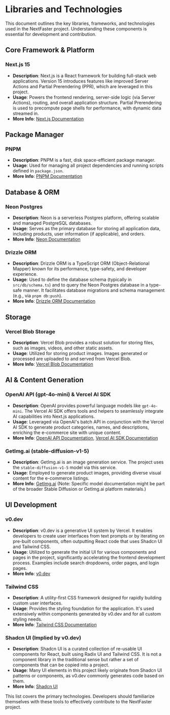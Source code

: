# Libraries and Technologies

This document outlines the key libraries, frameworks, and technologies used in the NextFaster project. Understanding these components is essential for development and contribution.

## Core Framework & Platform

### Next.js 15
- **Description**: Next.js is a React framework for building full-stack web applications. Version 15 introduces features like improved Server Actions and Partial Prerendering (PPR), which are leveraged in this project.
- **Usage**: Powers the frontend rendering, server-side logic (via Server Actions), routing, and overall application structure. Partial Prerendering is used to precompute page shells for performance, with dynamic data streamed in.
- **More Info**: [Next.js Documentation](https://nextjs.org/docs)

## Package Manager

### PNPM
- **Description**: PNPM is a fast, disk space-efficient package manager.
- **Usage**: Used for managing all project dependencies and running scripts defined in `package.json`.
- **More Info**: [PNPM Documentation](https://pnpm.io/motivation)

## Database & ORM

### Neon Postgres
- **Description**: Neon is a serverless Postgres platform, offering scalable and managed PostgreSQL databases.
- **Usage**: Serves as the primary database for storing all application data, including products, user information (if applicable), and orders.
- **More Info**: [Neon Documentation](https://neon.tech/docs)

### Drizzle ORM
- **Description**: Drizzle ORM is a TypeScript ORM (Object-Relational Mapper) known for its performance, type-safety, and developer experience.
- **Usage**: Used to define the database schema (typically in `src/db/schema.ts`) and to query the Neon Postgres database in a type-safe manner. It facilitates database migrations and schema management (e.g., via `pnpm db:push`).
- **More Info**: [Drizzle ORM Documentation](https://orm.drizzle.team/docs/overview)

## Storage

### Vercel Blob Storage
- **Description**: Vercel Blob provides a robust solution for storing files, such as images, videos, and other static assets.
- **Usage**: Utilized for storing product images. Images generated or processed are uploaded to and served from Vercel Blob.
- **More Info**: [Vercel Blob Documentation](https://vercel.com/docs/storage/vercel-blob)

## AI & Content Generation

### OpenAI API (gpt-4o-mini) & Vercel AI SDK
- **Description**: OpenAI provides powerful language models like `gpt-4o-mini`. The Vercel AI SDK offers tools and helpers to seamlessly integrate AI capabilities into Next.js applications.
- **Usage**: Leveraged via OpenAI's batch API in conjunction with the Vercel AI SDK to generate product categories, names, and descriptions, enriching the e-commerce site with unique content.
- **More Info**: [OpenAI API Documentation](https://platform.openai.com/docs), [Vercel AI SDK Documentation](https://sdk.vercel.ai/docs)

### GetImg.ai (stable-diffusion-v1-5)
- **Description**: GetImg.ai is an image generation service. The project uses the `stable-diffusion-v1-5` model via this service.
- **Usage**: Employed to generate product images, providing diverse visual content for the e-commerce listings.
- **More Info**: [GetImg.ai](https://getimg.ai) (Note: Specific model documentation might be part of the broader Stable Diffusion or GetImg.ai platform materials.)

## UI Development

### v0.dev
- **Description**: v0.dev is a generative UI system by Vercel. It enables developers to create user interfaces from text prompts or by iterating on pre-built components, often outputting React code that uses Shadcn UI and Tailwind CSS.
- **Usage**: Utilized to generate the initial UI for various components and pages in the project, significantly accelerating the frontend development process. Examples include search dropdowns, order pages, and login pages.
- **More Info**: [v0.dev](https://v0.dev)

### Tailwind CSS
- **Description**: A utility-first CSS framework designed for rapidly building custom user interfaces.
- **Usage**: Provides the styling foundation for the application. It's used extensively within components generated by v0.dev and for all custom styling needs.
- **More Info**: [Tailwind CSS Documentation](https://tailwindcss.com/docs)

### Shadcn UI (Implied by v0.dev)
- **Description**: Shadcn UI is a curated collection of re-usable UI components for React, built using Radix UI and Tailwind CSS. It is not a component library in the traditional sense but rather a set of components that can be copied into a project.
- **Usage**: Many UI elements in this project likely originate from Shadcn UI patterns or components, as v0.dev commonly generates code based on them.
- **More Info**: [Shadcn UI](https://ui.shadcn.com/)

This list covers the primary technologies. Developers should familiarize themselves with these tools to effectively contribute to the NextFaster project.
